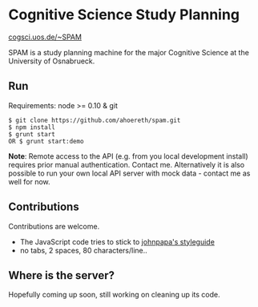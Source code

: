 # Cognitive Science Study Planning #
[cogsci.uos.de/~SPAM](https://cogsci.uos.de/~SPAM)

SPAM is a study planning machine for the major Cognitive Science at the University of Osnabrueck.

## Run ##
Requirements: node >= 0.10 & git

    $ git clone https://github.com/ahoereth/spam.git
    $ npm install
    $ grunt start
    OR $ grunt start:demo

**Note**: Remote access to the API (e.g. from you local development install)  requires prior manual authentication. Contact me. Alternatively it is also possible to run your own local API server with mock data - contact me as well for now.

## Contributions ##
Contributions are welcome.

* The JavaScript code tries to stick to [johnpapa's styleguide](https://github.com/johnpapa/angularjs-styleguide)
* no tabs, 2 spaces, 80 characters/line..

## Where is the server? ##
Hopefully coming up soon, still working on cleaning up its code.

